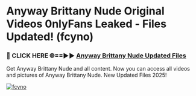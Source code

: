 # Anyway Brittany Nude Original Videos 0nlyFans Leaked - Files Updated! (fcyno)

<h3>🔴 CLICK HERE 🌐==►► <a href="https://tinyurl.com/yc6ubb5a" rel="nofollow">Anyway Brittany Nude Updated Files</a></h3>

Get Anyway Brittany Nude and all content. Now you can access all videos and pictures of Anyway Brittany Nude. New Updated Files 2025!

[![fcyno](https://i.imgur.com/7eu0CRL.gif)](https://tinyurl.com/yc6ubb5a)
